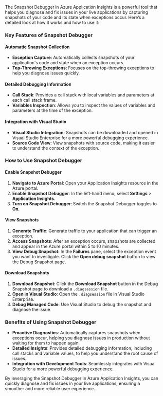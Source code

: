 The Snapshot Debugger in Azure Application Insights is a powerful tool that helps you diagnose and fix issues in your live applications by capturing snapshots of your code and its state when exceptions occur. Here’s a detailed look at how it works and how to use it:

### Key Features of Snapshot Debugger

#### **Automatic Snapshot Collection**

- **Exception Capture**: Automatically collects snapshots of your application's code and state when an exception occurs.
- **Top-Throwing Exceptions**: Focuses on the top-throwing exceptions to help you diagnose issues quickly.

#### **Detailed Debugging Information**

- **Call Stack**: Provides a call stack with local variables and parameters at each call stack frame.
- **Variables Inspection**: Allows you to inspect the values of variables and parameters at the time of the exception.

#### **Integration with Visual Studio**

- **Visual Studio Integration**: Snapshots can be downloaded and opened in Visual Studio Enterprise for a more powerful debugging experience.
- **Source Code View**: View snapshots with source code, making it easier to understand the context of the exception.

### How to Use Snapshot Debugger

#### **Enable Snapshot Debugger**

1. **Navigate to Azure Portal**: Open your Application Insights resource in the Azure portal.
2. **Enable Snapshot Debugger**: In the left-hand menu, select **Settings** > **Application Insights**.
3. **Turn on Snapshot Debugger**: Switch the Snapshot Debugger toggles to **On**.

#### **View Snapshots**

1. **Generate Traffic**: Generate traffic to your application that can trigger an exception.
2. **Access Snapshots**: After an exception occurs, snapshots are collected and appear in the Azure portal within 5 to 10 minutes.
3. **View Debug Snapshot**: In the **Failures** pane, select the exception event you want to investigate. Click the **Open debug snapshot** button to view the Debug Snapshot page.

#### **Download Snapshots**

1. **Download Snapshot**: Click the **Download Snapshot** button in the Debug Snapshot page to download a `.diagsession` file.
2. **Open in Visual Studio**: Open the `.diagsession` file in Visual Studio Enterprise.
3. **Debug Managed Code**: Use Visual Studio to debug the snapshot and diagnose the issue.

### Benefits of Using Snapshot Debugger

- **Proactive Diagnostics**: Automatically captures snapshots when exceptions occur, helping you diagnose issues in production without waiting for them to happen again.
- **Detailed Insights**: Provides detailed debugging information, including call stacks and variable values, to help you understand the root cause of issues.
- **Integration with Development Tools**: Seamlessly integrates with Visual Studio for a more powerful debugging experience.

By leveraging the Snapshot Debugger in Azure Application Insights, you can quickly diagnose and fix issues in your live applications, ensuring a smoother and more reliable user experience.
